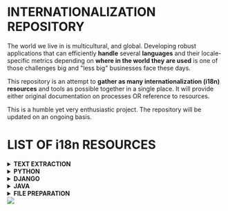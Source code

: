 <!--
<img src="/assets/images/i18n.png" text-align="center" width = 50%; height=15% >
-->

# INTERNATIONALIZATION REPOSITORY

The world we live in is multicultural, and global.
Developing robust applications that can efficiently **handle** several **languages** and their locale-specific metrics depending on **where in the world they are used** is one of those challenges big and "less big" businesses face these days.

This repository is an attempt to **gather as many internationalization (i18n) resources** and tools as possible together in a single place. It will provide either original documentation on processes OR reference to resources.

This is a humble yet very enthusiastic project.
The repository will be updated on an ongoing basis.

# LIST OF i18n RESOURCES
<!-- ---------------------------------- -->
<details>
<summary><strong>TEXT EXTRACTION</strong></summary>

- [From **Resource files**](/assets/text_extraction/README.md)

</details>
<!-- ---------------------------------- -->
<details>
<summary><strong>PYTHON</strong></summary>

- [**ResourceBundle**: A **JAVA-like** approach](/assets/python/resourceBundle/README.md)
- [**Gettext**: Multilingual internationalization services](/assets/python/gettext/README.md)

</details>
<!-- ---------------------------------- -->
<details>
<summary><strong>DJANGO </strong></summary>

- [**01_Configuration**: basic. Gettext. (Extract and compile strings for translation)](/assets/django/README.md)
- [**01_Configuration**: advanced. Gettext + Django settings.](/assets/django/advanced_config/README.md)
- [**02_Templates**: mark strings for translation](/assets/django/templates_mark_for_translation/README.md)
- [**02_Templates**: mark template expressions for translation](/assets/django/template_expressions/README.md)
- [**02_Templates**: extending templates](/assets/django/extending_templates/README.md)
- [**02_Templates**: allowing users to Switch Languages](/assets/django/switch_languages/README.md)
- [**03_Reversed URL Maps**](/assets/django/reversed_URL_maps/README.md)
- [Django project example](/assets/_projects/django/WebSite_MODAL_FORM_DB_i18n/project/create_app/templates/index.html)

</details>
<!-- ---------------------------------- -->
<details>
<summary><strong>JAVA</strong></summary>

- [**ResourceBundle**: In progress...](/assets/java/resourceBundle/README.md)

</details>
<!-- ---------------------------------- -->
<details>
<summary><strong>FILE PREPARATION</strong></summary>

- [File preparation tasks: To be done...](/assets/file_prepp/README.md)

</details>
<!-- ---------------------------------- -->

<img src="https://github.com/agomezmartin/regexl10n/blob/main/assets/images/world_flags.gif">